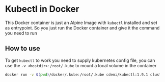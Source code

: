# Kubectl in Docker
This Docker container is just an Alpine Image with `kubectl` installed and set as entrypoint. So you just run the Docker container and give it the command you need to run

## How to use
To get `kubectl` to work you need to supply kubernetes config file, you can use the `-v <hostdir>:/root/.kube` to mount a local volume in the container
```sh
docker run -v $(pwd)/docker/.kube:/root/.kube cdemi/kubectl:1.9.1 cluster-info
```